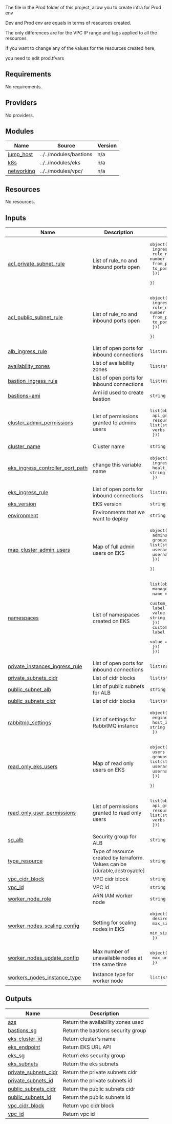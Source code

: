 <!-- BEGIN_TF_DOCS -->
The file in the Prod folder of this project, allow you to create infra for Prod env

Dev and Prod env are equals in terms of resources created.

The only differences are for the VPC IP range and tags applied to all the resources

If you want to change any of the values for the resources created here,  

you need to edit prod.tfvars

## Requirements

No requirements.

## Providers

No providers.

## Modules

| Name | Source | Version |
|------|--------|---------|
| <a name="module_jump_host"></a> [jump\_host](#module\_jump\_host) | ../../modules/bastions | n/a |
| <a name="module_k8s"></a> [k8s](#module\_k8s) | ../../modules/eks | n/a |
| <a name="module_networking"></a> [networking](#module\_networking) | ../../modules/vpc/ | n/a |

## Resources

No resources.

## Inputs

| Name | Description | Type | Default | Required |
|------|-------------|------|---------|:--------:|
| <a name="input_acl_private_subnet_rule"></a> [acl\_private\_subnet\_rule](#input\_acl\_private\_subnet\_rule) | List of rule\_no and inbound ports open | <pre>object({<br>    ingress_rule = list(object({<br>      rule_no   = number<br>      from_port = number<br>      to_port   = number<br>    }))<br>  })</pre> | n/a | yes |
| <a name="input_acl_public_subnet_rule"></a> [acl\_public\_subnet\_rule](#input\_acl\_public\_subnet\_rule) | List of rule\_no and inbound ports open | <pre>object({<br>    ingress_rule = list(object({<br>      rule_no   = number<br>      from_port = number<br>      to_port   = number<br>    }))<br>  })</pre> | n/a | yes |
| <a name="input_alb_ingress_rule"></a> [alb\_ingress\_rule](#input\_alb\_ingress\_rule) | List of open ports for inbound connections | `list(number)` | n/a | yes |
| <a name="input_availability_zones"></a> [availability\_zones](#input\_availability\_zones) | List of availability zones | `list(string)` | n/a | yes |
| <a name="input_bastion_ingress_rule"></a> [bastion\_ingress\_rule](#input\_bastion\_ingress\_rule) | List of open ports for inbound connections | `list(number)` | n/a | yes |
| <a name="input_bastions-ami"></a> [bastions-ami](#input\_bastions-ami) | Ami id used to create bastion | `string` | n/a | yes |
| <a name="input_cluster_admin_permissions"></a> [cluster\_admin\_permissions](#input\_cluster\_admin\_permissions) | List of permissions granted to admins users | <pre>list(object({<br>    api_groups = list(string)<br>    resources  = list(string)<br>    verbs      = list(string)<br>  }))</pre> | n/a | yes |
| <a name="input_cluster_name"></a> [cluster\_name](#input\_cluster\_name) | Cluster name | `string` | `""` | no |
| <a name="input_eks_ingress_controller_port_path"></a> [eks\_ingress\_controller\_port\_path](#input\_eks\_ingress\_controller\_port\_path) | change this variable name | <pre>object({<br>    ingress_port     = number<br>    healt_check_path = string<br>  })</pre> | n/a | yes |
| <a name="input_eks_ingress_rule"></a> [eks\_ingress\_rule](#input\_eks\_ingress\_rule) | List of open ports for inbound connections | `list(number)` | n/a | yes |
| <a name="input_eks_version"></a> [eks\_version](#input\_eks\_version) | EKS version | `string` | n/a | yes |
| <a name="input_environment"></a> [environment](#input\_environment) | Environments that we want to deploy | `string` | n/a | yes |
| <a name="input_map_cluster_admin_users"></a> [map\_cluster\_admin\_users](#input\_map\_cluster\_admin\_users) | Map of full admin users on EKS | <pre>object({<br>    admins = list(object({<br>      groups   = list(string)<br>      userarn  = string<br>      username = string<br>    }))<br>  })</pre> | n/a | yes |
| <a name="input_namespaces"></a> [namespaces](#input\_namespaces) | List of namespaces created on EKS | <pre>list(object({<br>    manage = string<br>    name   = string<br>    custom_annotations = list(object({<br>      label = string<br>      value = string<br>    }))<br>    custom_labels = list(object({<br>      label = string<br>      value = string<br>    }))<br>  }))</pre> | n/a | yes |
| <a name="input_private_instances_ingress_rule"></a> [private\_instances\_ingress\_rule](#input\_private\_instances\_ingress\_rule) | List of open ports for inbound connections | `list(number)` | n/a | yes |
| <a name="input_private_subnets_cidr"></a> [private\_subnets\_cidr](#input\_private\_subnets\_cidr) | List of cidr blocks | `list(string)` | n/a | yes |
| <a name="input_public_subnet_alb"></a> [public\_subnet\_alb](#input\_public\_subnet\_alb) | List of public subnets for ALB | `string` | `""` | no |
| <a name="input_public_subnets_cidr"></a> [public\_subnets\_cidr](#input\_public\_subnets\_cidr) | List of cidr blocks | `list(string)` | n/a | yes |
| <a name="input_rabbitmq_settings"></a> [rabbitmq\_settings](#input\_rabbitmq\_settings) | List of settings for RabbitMQ instance | <pre>object({<br>    engine_version     = string<br>    host_instance_type = string<br>  })</pre> | n/a | yes |
| <a name="input_read_only_eks_users"></a> [read\_only\_eks\_users](#input\_read\_only\_eks\_users) | Map of read only users on EKS | <pre>object({<br>    users = list(object({<br>      groups   = list(string)<br>      userarn  = string<br>      username = string<br>    }))<br>  })</pre> | n/a | yes |
| <a name="input_read_only_user_permissions"></a> [read\_only\_user\_permissions](#input\_read\_only\_user\_permissions) | List of permissions granted to read only users | <pre>list(object({<br>    api_groups = list(string)<br>    resources  = list(string)<br>    verbs      = list(string)<br>  }))</pre> | n/a | yes |
| <a name="input_sg_alb"></a> [sg\_alb](#input\_sg\_alb) | Security group for ALB | `string` | `""` | no |
| <a name="input_type_resource"></a> [type\_resource](#input\_type\_resource) | Type of resource created by terraform. Values can be [durable,destroyable] | `string` | n/a | yes |
| <a name="input_vpc_cidr_block"></a> [vpc\_cidr\_block](#input\_vpc\_cidr\_block) | VPC cidr block | `string` | n/a | yes |
| <a name="input_vpc_id"></a> [vpc\_id](#input\_vpc\_id) | VPC id | `string` | `""` | no |
| <a name="input_worker_node_role"></a> [worker\_node\_role](#input\_worker\_node\_role) | ARN IAM worker node | `string` | n/a | yes |
| <a name="input_worker_nodes_scaling_config"></a> [worker\_nodes\_scaling\_config](#input\_worker\_nodes\_scaling\_config) | Setting for scaling nodes in EKS | <pre>object({<br>    desired_size = number<br>    max_size     = number<br>    min_size     = number<br>  })</pre> | n/a | yes |
| <a name="input_worker_nodes_update_config"></a> [worker\_nodes\_update\_config](#input\_worker\_nodes\_update\_config) | Max number of unavailable nodes at the same time | <pre>object({<br>    max_unavailable = number<br>  })</pre> | n/a | yes |
| <a name="input_workers_nodes_instance_type"></a> [workers\_nodes\_instance\_type](#input\_workers\_nodes\_instance\_type) | Instance type for worker node | `list(string)` | n/a | yes |

## Outputs

| Name | Description |
|------|-------------|
| <a name="output_azs"></a> [azs](#output\_azs) | Return the availability zones used |
| <a name="output_bastions_sg"></a> [bastions\_sg](#output\_bastions\_sg) | Return the bastions security group |
| <a name="output_eks_cluster_id"></a> [eks\_cluster\_id](#output\_eks\_cluster\_id) | Return cluster's name |
| <a name="output_eks_endpoint"></a> [eks\_endpoint](#output\_eks\_endpoint) | Return EKS URL API |
| <a name="output_eks_sg"></a> [eks\_sg](#output\_eks\_sg) | Return eks security group |
| <a name="output_eks_subnets"></a> [eks\_subnets](#output\_eks\_subnets) | Return the eks subnets |
| <a name="output_private_subnets_cidr"></a> [private\_subnets\_cidr](#output\_private\_subnets\_cidr) | Return the private subnets cidr |
| <a name="output_private_subnets_id"></a> [private\_subnets\_id](#output\_private\_subnets\_id) | Return the private subnets id |
| <a name="output_public_subnets_cidr"></a> [public\_subnets\_cidr](#output\_public\_subnets\_cidr) | Return the public subnets cidr |
| <a name="output_public_subnets_id"></a> [public\_subnets\_id](#output\_public\_subnets\_id) | Return the public subnets id |
| <a name="output_vpc_cidr_block"></a> [vpc\_cidr\_block](#output\_vpc\_cidr\_block) | Return vpc cidr block |
| <a name="output_vpc_id"></a> [vpc\_id](#output\_vpc\_id) | Return vpc id |

<!-- END_TF_DOCS -->